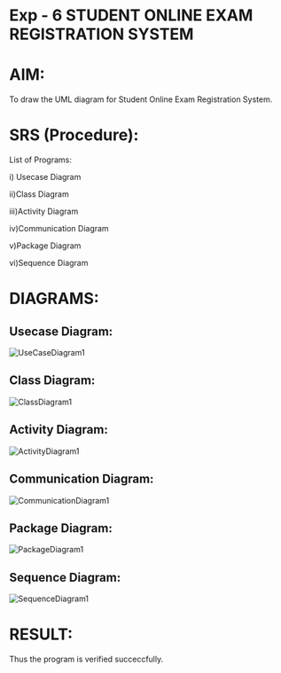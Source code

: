 # Exp - 6 STUDENT ONLINE EXAM REGISTRATION SYSTEM

# AIM:

To draw the UML diagram for Student Online Exam Registration System.
# SRS (Procedure):

List of Programs:

i) Usecase Diagram

ii)Class Diagram

iii)Activity Diagram

iv)Communication Diagram

v)Package Diagram

vi)Sequence Diagram

# DIAGRAMS:
## Usecase Diagram:
![UseCaseDiagram1](https://github.com/user-attachments/assets/50e90d9d-adb9-45ae-b5fa-fc6e57f73e0a)

## Class Diagram:
![ClassDiagram1](https://github.com/user-attachments/assets/63119cd6-ded9-4274-8a90-f11624a52978)

## Activity Diagram:
![ActivityDiagram1](https://github.com/user-attachments/assets/b105ac7c-05c8-4003-a1f6-baaa5ec8a26f)

## Communication Diagram:
![CommunicationDiagram1](https://github.com/user-attachments/assets/ed04ab20-236a-4cb6-b813-a029d57e257c)

## Package Diagram:
![PackageDiagram1](https://github.com/user-attachments/assets/b5b7e187-bdf7-49f8-a3b8-d54e94964757)

## Sequence Diagram:
![SequenceDiagram1](https://github.com/user-attachments/assets/47ebed13-65e7-460d-9e5c-63c0e91353f6)













# RESULT:

Thus the program is verified succeccfully.
